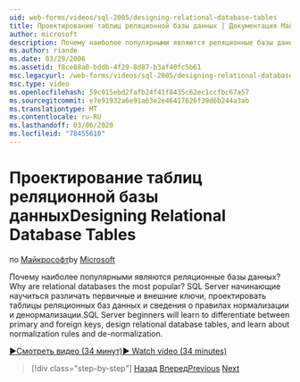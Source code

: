 ```yaml
---
uid: web-forms/videos/sql-2005/designing-relational-database-tables
title: Проектирование таблиц реляционной базы данных | Документация Майкрософт
author: microsoft
description: Почему наиболее популярными являются реляционные базы данных? SQL Server начинающие пользователи научиться различать первичные и внешние ключи, проектировать реляционную базу данных...
ms.author: riande
ms.date: 03/29/2006
ms.assetid: f8ce88a0-bddb-4f29-8d87-b3af40fc5b61
msc.legacyurl: /web-forms/videos/sql-2005/designing-relational-database-tables
msc.type: video
ms.openlocfilehash: 59c015ebd2fafb24f41f8435c62ec1ccfbc67a57
ms.sourcegitcommit: e7e91932a6e91a63e2e46417626f39d6b244a3ab
ms.translationtype: MT
ms.contentlocale: ru-RU
ms.lasthandoff: 03/06/2020
ms.locfileid: "78455610"
---
```

# <a name="designing-relational-database-tables"></a><span data-ttu-id="ba530-104">Проектирование таблиц реляционной базы данных</span><span class="sxs-lookup"><span data-stu-id="ba530-104">Designing Relational Database Tables</span></span>

<span data-ttu-id="ba530-105">по [Майкрософт](https://github.com/microsoft)</span><span class="sxs-lookup"><span data-stu-id="ba530-105">by [Microsoft](https://github.com/microsoft)</span></span>

<span data-ttu-id="ba530-106">Почему наиболее популярными являются реляционные базы данных?</span><span class="sxs-lookup"><span data-stu-id="ba530-106">Why are relational databases the most popular?</span></span> <span data-ttu-id="ba530-107">SQL Server начинающие научиться различать первичные и внешние ключи, проектировать таблицы реляционных баз данных и сведения о правилах нормализации и денормализации.</span><span class="sxs-lookup"><span data-stu-id="ba530-107">SQL Server beginners will learn to differentiate between primary and foreign keys, design relational database tables, and learn about normalization rules and de-normalization.</span></span>

[<span data-ttu-id="ba530-108">&#9654;Смотреть видео (34 минут)</span><span class="sxs-lookup"><span data-stu-id="ba530-108">&#9654; Watch video (34 minutes)</span></span>](https://channel9.msdn.com/Blogs/ASP-NET-Site-Videos/designing-relational-database-tables)

> [!div class="step-by-step"]
> <span data-ttu-id="ba530-109">[Назад](more-about-column-data-types-and-other-properties.md)
> [Вперед](manipulating-database-data.md)</span><span class="sxs-lookup"><span data-stu-id="ba530-109">[Previous](more-about-column-data-types-and-other-properties.md)
[Next](manipulating-database-data.md)</span></span>

